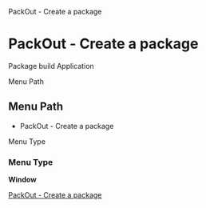 
PackOut - Create a package
# PackOut - Create a package


Package build Application

Menu Path
## Menu Path



- PackOut - Create a package

Menu Type
### Menu Type

**Window**


[PackOut - Create a package](../../window-packout---create-a-package.md)